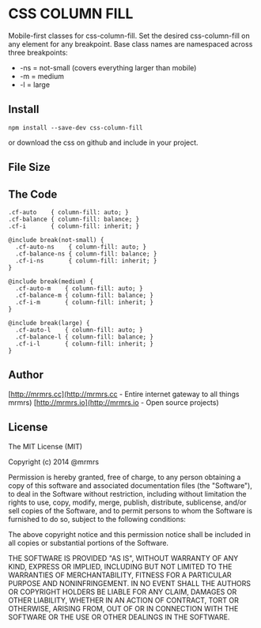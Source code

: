 # CSS COLUMN FILL

  Mobile-first classes for css-column-fill.
  Set the desired css-column-fill on any element for any breakpoint.
  Base class names are namespaced across three breakpoints:

*  -ns = not-small (covers everything larger than mobile)
*  -m  = medium
*  -l  = large

## Install
```
npm install --save-dev css-column-fill
```
or download the css on github and include in your project.

## File Size


## The Code
```
.cf-auto    { column-fill: auto; }
.cf-balance { column-fill: balance; }
.cf-i       { column-fill: inherit; }

@include break(not-small) {
  .cf-auto-ns    { column-fill: auto; }
  .cf-balance-ns { column-fill: balance; }
  .cf-i-ns       { column-fill: inherit; }
}

@include break(medium) {
  .cf-auto-m    { column-fill: auto; }
  .cf-balance-m { column-fill: balance; }
  .cf-i-m       { column-fill: inherit; }
}

@include break(large) {
  .cf-auto-l    { column-fill: auto; }
  .cf-balance-l { column-fill: balance; }
  .cf-i-l       { column-fill: inherit; }
}

```

## Author

[http://mrmrs.cc](http://mrmrs.cc - Entire internet gateway to all things mrmrs)
[http://mrmrs.io](http://mrmrs.io - Open source projects)

## License

The MIT License (MIT)

Copyright (c) 2014 @mrmrs

Permission is hereby granted, free of charge, to any person obtaining a copy
of this software and associated documentation files (the "Software"), to deal
in the Software without restriction, including without limitation the rights
to use, copy, modify, merge, publish, distribute, sublicense, and/or sell
copies of the Software, and to permit persons to whom the Software is
furnished to do so, subject to the following conditions:

The above copyright notice and this permission notice shall be included in
all copies or substantial portions of the Software.

THE SOFTWARE IS PROVIDED "AS IS", WITHOUT WARRANTY OF ANY KIND, EXPRESS OR
IMPLIED, INCLUDING BUT NOT LIMITED TO THE WARRANTIES OF MERCHANTABILITY,
FITNESS FOR A PARTICULAR PURPOSE AND NONINFRINGEMENT. IN NO EVENT SHALL THE
AUTHORS OR COPYRIGHT HOLDERS BE LIABLE FOR ANY CLAIM, DAMAGES OR OTHER
LIABILITY, WHETHER IN AN ACTION OF CONTRACT, TORT OR OTHERWISE, ARISING FROM,
OUT OF OR IN CONNECTION WITH THE SOFTWARE OR THE USE OR OTHER DEALINGS IN
THE SOFTWARE.


